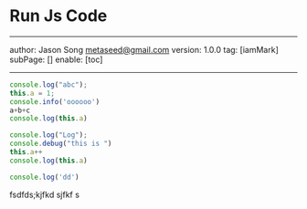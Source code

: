 # Run Js Code
---
author: Jason Song <metaseed@gmail.com>
version: 1.0.0
tag: [iamMark]
subPage: []
enable: [toc]

---
```js
console.log("abc");
this.a = 1;  
console.info('oooooo')
a+b+c
console.log(this.a)
```
```js
console.log("Log");
console.debug("this is ")
this.a++
console.log(this.a)
```
```ts
console.log('dd')
```
fsdfds;kjfkd sjfkf      s